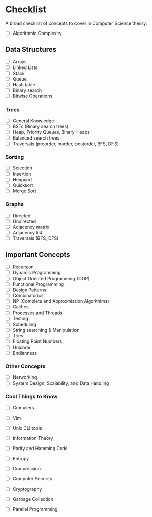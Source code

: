 # Checklist
A broad checklist of concepts to cover in Computer Science theory.

- [ ] Algorithmic Complexity
## Data Structures
- [ ] Arrays
- [ ] Linked Lists
- [ ] Stack
- [ ] Queue
- [ ] Hash table
- [ ] Binary search
- [ ] Bitwise Operations

### Trees
- [ ] General Knowledge
- [ ] BSTs (Binary search trees)
- [ ] Heap, Priority Queues, Binary Heaps
- [ ] Balanced search trees
- [ ] Traversals (preorder, inorder, postorder, BFS, DFS)

### Sorting
- [ ] Selection
- [ ] Insertion
- [ ] Heapsort
- [ ] Quicksort
- [ ] Merge Sort

### Graphs
- [ ] Directed
- [ ] Undirected
- [ ] Adjacency matrix
- [ ] Adjacency list
- [ ] Traversals (BFS, DFS)

## Important Concepts
- [ ] Recursion
- [ ] Dynamic Programming
- [ ] Object Oriented Programming (OOP)
- [ ] Functional Programming
- [ ] Design Patterns
- [ ] Combinatorics
- [ ] NP (Complete and Approxmiation Algorithims)
- [ ] Caches
- [ ] Processes and Threads
- [ ] Testing
- [ ] Scheduling
- [ ] String searching & Manipulation
- [ ] Tries
- [ ] Floating Point Numbers
- [ ] Unicode
- [ ] Endianness

### Other Concepts
- [ ] Networking
- [ ] System Design, Scalability, and Data Handling

### Cool Things to Know
- [ ] Compilers
- [ ] Vim
- [ ] Unix CLI tools
- [ ] Information Theory
- [ ] Parity and Hamming Code
- [ ] Entropy
- [ ] Compression
- [ ] Computer Security
- [ ] Cryptography
- [ ] Garbage Collection
- [ ] Parallel Programming





